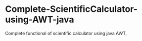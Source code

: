 # Complete-ScientificCalculator-using-AWT-java
Complete functional of scientific calculator using java AWT, 
